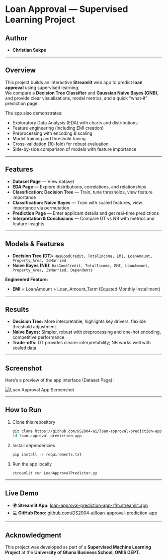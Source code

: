 # Loan Approval — Supervised Learning Project 

## Author
- **Christian Sekpe** 


---

## Overview
This project builds an interactive **Streamlit** web app to predict **loan approval** using supervised learning.  
We compare a **Decision Tree Classifier** and **Gaussian Naive Bayes (GNB)**, and provide clear visualizations, model metrics, and a quick “what-if” prediction page.  

The app also demonstrates:
- Exploratory Data Analysis (EDA) with charts and distributions  
- Feature engineering (including EMI creation)  
- Preprocessing with encoding & scaling  
- Model training and threshold tuning  
- Cross-validation (10-fold) for robust evaluation  
- Side-by-side comparison of models with feature importance  

---

## Features
- **Dataset Page** — View dataset  
- **EDA Page** — Explore distributions, correlations, and relationships  
- **Classification: Decision Tree** — Train, tune thresholds, view feature importance  
- **Classification: Naive Bayes** — Train with scaled features, view importance via permutation  
- **Prediction Page** — Enter applicant details and get real-time predictions  
- **Interpretation & Conclusions** — Compare DT vs NB with metrics and feature insights  

---

## Models & Features
- **Decision Tree (DT):** `HasGoodCredit, TotalIncome, EMI, LoanAmount, Property_Area, IsMarried`  
- **Naive Bayes (NB):** `HasGoodCredit, TotalIncome, EMI, LoanAmount, Property_Area, IsMarried, Dependents`  

**Engineered Feature:**  
- **EMI** = LoanAmount ÷ Loan_Amount_Term (Equated Monthly Installment)  

---

## Results
- **Decision Tree:** More interpretable, highlights key drivers, flexible threshold adjustment.  
- **Naive Bayes:** Simpler, robust with preprocessing and one-hot encoding, competitive performance.  
- **Trade-offs:** DT provides clearer interpretability; NB works well with scaled data.  

---

## Screenshot
Here’s a preview of the app interface (Dataset Page):

![Loan Approval App Screenshot](assets/dataset_page.png)

---

## How to Run
1. Clone this repository  
   ```bash
   git clone https://github.com/DS2004-ai/loan-approval-prediction-app.git
   cd loan-approval-prediction-app
   ```
2. Install dependencies  
   ```bash
   pip install -r requirements.txt
   ```
3. Run the app locally  
   ```bash
   streamlit run LoanApprovalPredictor.py
   ```

---

## Live Demo
- 🌍 **Streamlit App:** [loan-approval-prediction-app-rfm.streamlit.app](https://loan-approval-prediction-app-rfm.streamlit.app/)  
- 💻 **GitHub Repo:** [github.com/DS2004-ai/loan-approval-prediction-app](https://github.com/DS2004-ai/loan-approval-prediction-app)  

---

## Acknowledgment
This project was developed as part of a **Supervised Machine Learning Project** at the **University of Ghana Business School, OMIS DEPT**.  

